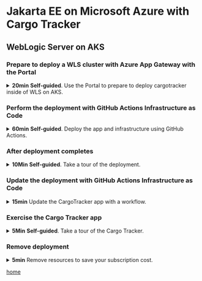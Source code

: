 # Jakarta EE on Microsoft Azure with Cargo Tracker

## WebLogic Server on AKS

### Prepare to deploy a WLS cluster with Azure App Gateway with the Portal

<details>
  <summary>
    <b>20min</b> <b>Self-guided</b>. Use the Portal to prepare to deploy cargotracker inside of WLS on AKS.
  </summary>
  
1. Visit the Portal [https://aka.ms/publicportal](https://aka.ms/publicportal).

1. In the search box, without pressing enter, type "weblogic" without the quotes.

1. In the section of suggested results labeled **Marketplace**, select **Oracle WebLogic Server on Azure Kubernetes Service**.

1. Select **Create**.

{% include new-resource-group.md %}

1. In **Region** enter `{{ site.data.var.region }}`.

1. Leave **Username for WebLogic Administrator** with the default value.

1. For **Password for WebLogic Administrator** and following password fields use `{{ site.data.var.workshopPassword }}`.

{% include add-uami.md %}

1. On **Optional Basic Configuration** select **No** and examine the options.  Note you can specify Java JVM options here.

1. Select **Yes** to close the **Optional Basic Configuration**.

1. Scroll down and note the hyperlinks in the **Report issues, get
   help, and share feedback** section.  The links will open in a new
   tab.  We especially encourage you to take the survey about Java EE
   usage.  this will help us create better Java EE on Azure offers.
   
1. Select **Next: Configure AKS cluster**.

1. Explore the options available, but do not select any of the following.
   
   1. [Azure Container Insights integration](https://aka.ms/wls-aks-container-insights)
   
   1. [Persist Volume integration]({{ site.data.var.docsMicrosoftCom }}/azure/aks/concepts-storage)

1. In **Image selection** leave the values at the defaults.

1. In **Username for Oracle Single Sign-On authentication** and the
   corresponding password field, use the values provided by the
   instructor in the Etherpad.
   
1. In **Is the specified SSO account associated with an active Oracle
   support contract?**, select **No**.
   
      **IMPORTANT** This offer really should only be used with an
      active Oracle support contract.  Without a support contract, you
      are running software that has not been patched against the
      latest security vulnerabilities, including the infamous
      Log4shell.  For complete details see the [Oracle documentation](https://aka.ms/wls-aks-ocr-doc).
      
      Thankfully, for this workshop, we are also deploying Azure App
      Gateway, and the offer sets up OWASP rules to protect against
      some of the vulnerabilities.
      
1. In the **Select desired combination of WebLogic...** drop down,
   leave the default, but explore the other available options.
   
1. In the **Java EE Application** section, ensure **Yes** is selected.

1. Select the **Browse** button.

1. In the **Storage accounts** browser, select the storage account
   created by the workflow you ran previously. It will be something
   like `wlsdsa19251229631`.
   
1. In the **Containers** section, select the storage container
   created by the workflow you ran previously. It will be something
   like `wlsdcon19251229631`.
   
1. In the **Container**, select **cargo-tracker.war**.  This also was
   generated by the workflow you ran previously.
   
1. Select **Select**.

1. Leave the remaining values at their defaults.

1. Select **Next: TLS/SSL configuration**.

1. This tab lets you configure end-to-end TLS connections.  Explore the values, but leave it set at **No**.

1. Select **Next: Networking**.

1. Leave **Standard Load Balancer service** at **No**, but feel free
   to explore the documentation link.
   
1. In **Application Gateway Ingress Controller** select **Yes**.

1. The offer provides several ways to upload the certificates
   necessary to enable App Gateway integration.  Select **Generate a
   self-signed front-end certificate**.
   
1. For **Service Principal** refer to the output from the `setup.sh`
   script you ran at the beginning of the workshop.  Find the value
   for `SERVICE_PRINCIPAL`.  Copy it to the clipboard.  Be extremely
   careful to get the whole value.
   
1. To verify you have it all, you can enter the following command in
   the Cloud Shell.
   
      `echo <paste> | base64 -d` and press enter.
      
      If you see valid JSON, you have captured the entire base64
      string to the clipboard.  Save the decoded value in your text
      file, in case you need it later.
   
1. Paste this value into the **Service Principal** and **Confirm password** fields.

1. Ensure **Enable cookie based affinity** is checked.

1. Leave the remaining values at their defaults.

1. Select **Next: DNS configuration**.

1. This tab lets you connect a DNS zone to your WLS on AKS.  Explore
   the values, but leave it set at **No**.
   
1. Select **Next: Database**.

1. For **Connect to database?** select **Yes**.

1. For the **Choose database type** select **Azure Database for PostgreSQL**.

1. For **JNDI name** enter `jdbc/CargoTrackerDB`.

1. For **Datasource Connection String** enter `jdbc:postgresql://<dbName>.postgres.database.azure.com:5432/postgres`, where `<dbName>` is the value you captured above for database name.  This will be something like `wlsdb19251229631`.

1. For **Global transactions protocol** Select **EmulateTwoPhaseCommit**.

1. For **Database username** enter `weblogic`.  This value was set as a secret in `setup.sh`.

1. For **Database Password** enter `Secret123!`.  This value was set as a secret in `setup.sh`.  Make sure to get the exclamation point.

1. Select **Next: Review + create**.

1. **DO NOT Select Create**. At this point, we will use a GitHub
Actions workflow to do the same thing that would happen if you
deployed the offer as you have configured it here.


</details>

### Perform the deployment with GitHub Actions Infrastructure as Code

<details>
  <summary>
    <b>60min</b> <b>Self-guided</b>. Deploy the app and infrastructure using GitHub Actions.
  </summary>

1. Visit your fork of [https://github.com/{{ site.data.var.repoOwner }}/{{ site.data.var.repoPath }}](https://github.com/{{ site.data.var.repoOwner }}/{{ site.data.var.repoPath }}).

1. Select **Actions**.

1. Select **Setup WLS on AKS**.

1. Select **Run workflow**.

1. <a name="wls-aks-pipeline-values">Use the the same values</a> you [captured previously](#liberty-aks-pipeline-values).
   
1. Select **Run workflow**.

1.  Instructor will walk you through
    `.github/workflows/setupWlsAks.yml`, which you have in your
    repo.  Briefly, this workflow uses the repository secrets you
    created earlier to do the following.
    
      1. Use the 
         [Bicep]({{ site.data.var.docsMicrosoftCom }}/azure/azure-resource-manager/bicep/overview?tabs=Bicep)
         infrastructure as code that stands behind the Portal offer from the preceding section to build an ARM template.
         
      1. Build up parameters that happen to represent the values you
         previously filled out in the Portal.
      
      1. Build cargotracker and upload it to storage. Strictly
         speaking, this step is not necessary since the storage
         account already has the cargotracker war.
         
      1. Deploy the offer.  This eventually invokes the [Azure support
         in WebLogic Kubernetes Operator](https://aka.ms/wls-aks-docs).

</details>

### After deployment completes

<details>
  <summary>
    <b>10Min</b> <b>Self-guided</b>. Take a tour of the deployment.
  </summary>
  
**Note** The resource group name will be prefixed by **wlsd-aks**.
  
{% include find-resource-groups.md %}

{% include find-outputs.md %}

1. **Self-guided**. Examine the outputs.

   1. Execute **shellCmdtoConnectAks** to connect to the cluster in the Cloud Shell.
   
   1. Take note of the name of the value of the `--resource-group`
      option to the command.  You will need this later.  This really
      should be in the outputs.  [You are welcome to fix
      this](https://github.com/oracle/weblogic-azure/issues/123).
      
   1. Execute **shellCmdtoOutputWlsDomainYaml** to output a YAML
      description of the WebLogic domain to the file `domain.yml`.
      
      Examine the `domain.yml` file with help from the [Oracle
      documentation](https://oracle.github.io/weblogic-kubernetes-operator/userguide/managing-domains/domain-resource/#domain-spec-elements).
      This is actually a Kubernetes Custom Resource Definition (CRD).
      The complete reference of this CRD is generated live by Oracle.
      See the [reference documentation for complete
      details](https://github.com/oracle/weblogic-kubernetes-operator/blob/main/documentation/domains/Domain.md).
      For complete documentation about CRD, see the [Kubernetes
      site](https://kubernetes.io/docs/concepts/extend-kubernetes/api-extension/custom-resources/).
      
   1. Execute **shellCmdtoOutputWlsVersionsandPatches** to output a text description of the runtime to a file `version.info`.

   {{ site.data.var.servletBoast }}

   1. Obtain the URL of the cargotracker by looking at the value of
      the output **clusterExternalUrl**.

</details>

### Update the deployment with GitHub Actions Infrastructure as Code

<details>
  <summary>
    <b>15min</b> Update the CargoTracker app with a workflow.
  </summary>
  
1. Visit the Cargo Tracker main URL.

1. Take note of the version number at the bottom of the page.  It
   should be something like **2.1-SNAPSHOT 2022-03-02 23:08:32**.

1. Visit your fork of [https://github.com/{{ site.data.var.repoOwner }}/{{ site.data.var.repoPath }}](https://github.com/{{ site.data.var.repoOwner }}/{{ site.data.var.repoPath }}).

1. Select **Actions**.

1. Select **Update Cargo Tracker to WLS on AKS**.

1. Select **Run workflow**.

1. Use the correct **region**.

1. Leave **weblogic image path** at the default value.

1. For **Specify resource group of aks cluster** use the value you
   captured in the preceding step.
   
1. For storage account and container, use the values [gathered
   above](#wls-aks-pipeline-values).
   
1. For the ACR related parameters, use the following steps to get them
   directly from the deployed ACR.
   
   1. In a new portal tab, find the resource group containing the AKS cluster.
   
   1. In the navigation pane for the resource group, select
      **Overview**.
      
   1. In the **Settings** section, select **Access keys**.
   
   1. Save aside the **Login server**. This value is the **Specify ACR
      server of uploading image** in the workflow.
      
   1. Save aside the **Registry name**. This value is the **Specify
      ACR server user name** in the workflow.
      
   1. Save aside the **Password**.  This value is the
      **AZURE_ACR_PASSWORD** GitHub Actions repository secret.
      
   1. In the Cloud Shell, type `gh --repo <your github name>/{{ site.data.var.repoPath }} secret set
      AZURE_ACR_PASSWORD -b` and paste the saved value.
      **Ensure there is no space after `-b`**.  Press enter.
      
      * You should see **✓ Set secret AZURE_ACR_PASSWORD for your github name/{{ site.data.var.repoPath }}**.

   1. Leave the remaining values at their defaults.
   
   1. Select **Run workflow**.

</details>
      
### Exercise the Cargo Tracker app

<details>
  <summary>
    <b>5Min</b> <b>Self-guided</b>. Take a tour of the Cargo Tracker.
  </summary>

The Cargo Tracker main URL is the **clusterExternalUrl** obtained in
the preceding step, followed by `/cargo-tracker/`.

{% include exercise-cargotracker.md %}

</details>

### Remove deployment

<details>
  <summary>
    <b>5min</b> Remove resources to save your subscription cost.
  </summary>

You must remove the deployment to avoid consuming more Azure resources
than your pass allows.

1. In Cloud Shell, enter `az aks delete --no-wait --name <your cluster name> --resource-group <your resource group>`.

1. In the Portal, find `<your resource group>` and select **Delete resource group**.

1. Copy past the name of the resource group and select **Delete**.

</details>



[home](index.md)
